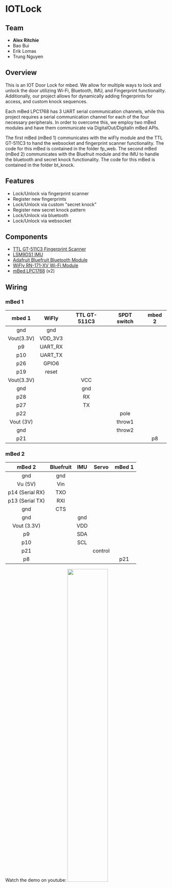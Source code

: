 # IOTLock

## Team
- **Alex Ritchie**
- Bao Bui
- Erik Lomas
- Trung Nguyen

## Overview 

This is an IOT Door Lock for mbed. We allow for multiple ways to lock and unlock the door utilizing Wi-Fi, Bluetooth, IMU, and Fingerprint functionality. Additionally, our project allows for dynamically adding fingerprints for access, and custom knock sequences.

Each mBed LPC1768 has 3 UART serial communication channels, while this project requires a serial communication channel for each of the four necessary peripherals. In order to overcome this, we employ two mBed modules and have them communicate via DigitalOut/DigitalIn mBed APIs.

The first mBed (mBed 1) communicates with the wiFly module and the TTL GT-511C3
to hand the websocket and fingerprint scanner functionality. The code for this
mBed is contained in the folder fp_web. The second mBed (mBed 2) communicates
with the Bluefruit module and the IMU to handle the bluetooth and secret knock
functionality. The code for this mBed is contained in the folder bt_knock. 

## Features 
- Lock/Unlock via fingerprint scanner
- Register new fingerprints
- Lock/Unlock via custom "secret knock"
- Register new secret knock pattern
- Lock/Unlock via bluetooth
- Lock/Unlock via websocket

## Components
- [TTL GT-511C3 Fingerprint Scanner](https://developer.mbed.org/users/beanmachine44/notebook/fingerprint-scanner1/) 
- [LSM9DS1 IMU](https://developer.mbed.org/components/LSM9DS1-IMU/)
- [Adafruit Bluefruit Bluetooth Module](https://developer.mbed.org/users/4180_1/notebook/adafruit-bluefruit-le-uart-friend---bluetooth-low-/) 
- [WiFly RN-171-XV Wi-Fi Module](https://developer.mbed.org/components/Roving-Networks-WiFly-RN-171-XV/)
- [mBed LPC1768](https://os.mbed.com/platforms/mbed-LPC1768/) (x2)

## Wiring
### mBed 1
mbed 1|WiFly|TTL GT-511C3|SPDT switch|mbed 2
:---:|:---:|:---:|:---:|:---:
gnd|gnd||||
Vout(3.3V)|VDD_3V3||||
p9|UART_RX||||
p10|UART_TX||||
p26|GPIO6||||
p19|reset||||
Vout(3.3V)||VCC|||
gnd||gnd|||
p28||RX|||
p27||TX|||
p22|||pole||
Vout (3V)|||throw1||
gnd|||throw2||
p21||||p8|

### mBed 2
mBed 2|Bluefruit|IMU|Servo|mBed 1
:---:|:---:|:---:|:---:|:---:
gnd|gnd||||
Vu (5V)|Vin||||
p14 (Serial RX)|TXO||||
p13 (Serial TX)|RXI||||
gnd|CTS||||
gnd||gnd|||
Vout (3.3V)||VDD|||
p9||SDA|||
p10||SCL|||
p21|||control||
p8||||p21|

Watch the demo on youtube:
[<img src="https://img.youtube.com/vi/mMZ7KekosEs/maxresdefault.jpg" width="50%">](https://youtu.be/mMZ7KekosEs)
